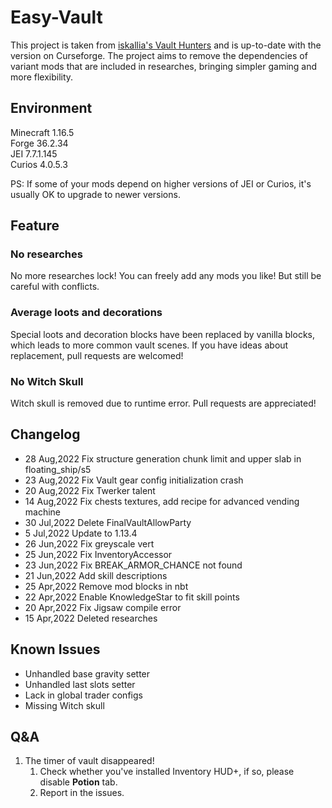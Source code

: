 # Easy-Vault

This project is taken from [iskallia's Vault Hunters](https://github.com/Iskallia/Vault-public-S1) and is up-to-date with the version on Curseforge. The project aims to remove the dependencies of variant mods that are included in researches, bringing simpler gaming and more flexibility.

## Environment

Minecraft 1.16.5 \
Forge 36.2.34 \
JEI 7.7.1.145 \
Curios 4.0.5.3

PS: If some of your mods depend on higher versions of JEI or Curios, it's usually OK to upgrade to newer versions.

## Feature

### No researches
No more researches lock! You can freely add any mods you like! But still be careful with conflicts.

### Average loots and decorations

Special loots and decoration blocks have been replaced by vanilla blocks, which leads to more common vault scenes. If you have ideas about replacement, pull requests are welcomed!

### No Witch Skull

Witch skull is removed due to runtime error. Pull requests are appreciated!

## Changelog

- 28 Aug,2022 Fix structure generation chunk limit and upper slab in floating_ship/s5
- 23 Aug,2022 Fix Vault gear config initialization crash
- 20 Aug,2022 Fix Twerker talent
- 14 Aug,2022 Fix chests textures, add recipe for advanced vending machine
- 30 Jul,2022 Delete FinalVaultAllowParty
- 5 Jul,2022 Update to 1.13.4
- 26 Jun,2022 Fix greyscale vert
- 25 Jun,2022 Fix InventoryAccessor
- 23 Jun,2022 Fix BREAK_ARMOR_CHANCE not found
- 21 Jun,2022 Add skill descriptions
- 25 Apr,2022 Remove mod blocks in nbt
- 22 Apr,2022 Enable KnowledgeStar to fit skill points
- 20 Apr,2022 Fix Jigsaw compile error
- 15 Apr,2022 Deleted researches

## Known Issues

- Unhandled base gravity setter
- Unhandled last slots setter
- Lack in global trader configs
- Missing Witch skull

## Q&A

1. The timer of vault disappeared!
   1. Check whether you've installed Inventory HUD+, if so, please disable **Potion** tab.
   2. Report in the issues.